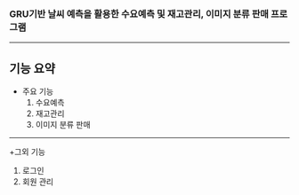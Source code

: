 ### GRU기반 날씨 예측을 활용한 수요예측 및 재고관리, 이미지 분류 판매 프로그램

---

## 기능 요약
+ 주요 기능
  1. 수요예측
  2. 재고관리
  3. 이미지 분류 판매

---

+그외 기능
  1. 로그인
  2. 회원 관리
